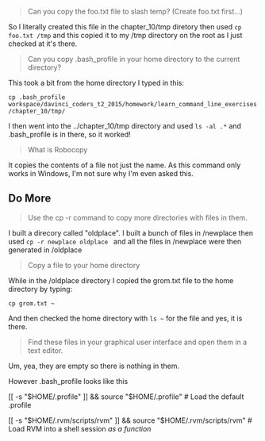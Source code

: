 > Can you copy the foo.txt file to slash temp?  (Create foo.txt first...)

So I literally created this file in the chapter_10/tmp diretory then used `cp foo.txt /tmp` and this copied it to my /tmp directory on the root as I just checked at it's there.

> Can you copy .bash_profile in your home directory to the current directory?

This took a bit from the home directory I typed in this:

`cp .bash_profile workspace/davinci_coders_t2_2015/homework/learn_command_line_exercises/chapter_10/tmp/`

I then went into the ../chapter_10/tmp directory and used `ls -al .*` and .bash_profile is in there, so it worked!

> What is Robocopy

It copies the contents of a file not just the name.  As this command only works in Windows, I'm not sure why I'm even asked this.

## Do More

> Use the cp -r command to copy more directories with files in them.

I built a direcory called "oldplace". I built a bunch of files in /newplace then used `cp -r newplace oldplace ` and all the files in /newplace were then generated in /oldplace

> Copy a file to your home directory

While in the /oldplace directory I copied the grom.txt file to the home directory by typing:

`cp grom.txt ~`

And then checked the home directory with `ls ~` for the file and yes, it is there.


> Find these files in your graphical user interface and open them in a text editor.

Um, yea, they are empty so there is nothing in them.  

However .bash_profile looks like this

>
[[ -s "$HOME/.profile" ]] && source "$HOME/.profile" # Load the default .profile
>
[[ -s "$HOME/.rvm/scripts/rvm" ]] && source "$HOME/.rvm/scripts/rvm" # Load RVM into a shell session *as a function*

